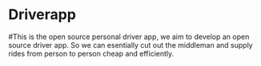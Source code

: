 # Driverapp
#This is the open source personal driver app, we aim to develop an open source driver app. So we can esentially cut out the middleman and supply rides from person to person cheap and efficiently. 
